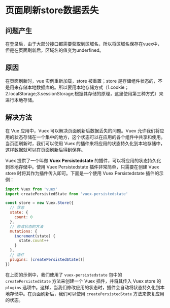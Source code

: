 # 页面刷新store数据丢失

## 问题产生

在登录后，由于大部分接口都需要获取到区域名，所以将区域名保存在vuex中，但是在页面刷新后，区域名的值变为underfined。


## 原因

在页面刷新时，vue 实例重新加载，store 被重置；store 是存储组件状态的，不是用来存储本地数据库的。所以要用本地存储方式（1.cookie；2.localStorage;3.sessionStorage;根据其存储的原理，这里使用第三种方式）来进行本地存储。


## 解决方法

在 Vue 应用中，Vuex 可以解决页面刷新后数据丢失的问题。Vuex 允许我们将应用的状态存储在一个集中的地方，这个状态可以在应用的各个组件中共享和使用。当页面刷新时，我们可以使用 Vuex 的插件来将应用的状态持久化到本地存储中，这样数据就可以在页面刷新后得到保存。

Vuex 提供了一个叫做 **Vuex Persistedstate** 的插件，可以将应用的状态持久化到本地存储中。使用 Vuex Persistedstate 插件非常简单，只需要在创建 Vuex store 时将其作为插件传入即可。下面是一个使用 Vuex Persistedstate 插件的示例：

```js
import Vuex from 'vuex'
import createPersistedState from 'vuex-persistedstate'

const store = new Vuex.Store({
  // 状态
  state: {
    count: 0
  },
  // 修改状态的方法
  mutations: {
    increment(state) {
      state.count++
    }
  },
  // 插件
  plugins: [createPersistedState()]
})
```

在上面的示例中，我们使用了 `vuex-persistedstate` 包中的 `createPersistedState` 方法来创建一个 Vuex 插件，并将其传入 Vuex store 的 `plugins` 选项中。这样，当我们修改应用的状态时，插件会自动将状态持久化到本地存储中。在页面刷新后，我们可以使用 `createPersistedState` 方法来恢复应用的状态。



